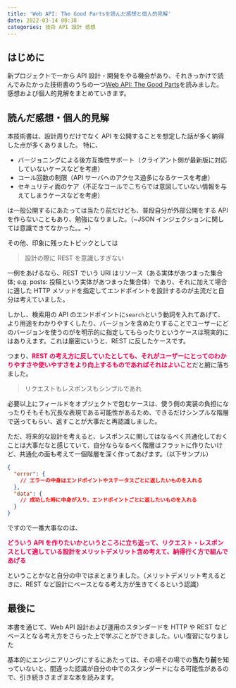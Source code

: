 ```yaml
---
title: 'Web API: The Good Partsを読んだ感想と個人的見解'
date: 2022-03-14 00:30
categories: 技術 API 設計 感想
---
```


## はじめに

新プロジェクトで一から API 設計・開発をやる機会があり、それきっかけで読んでみたかった技術書のうちの一つ[Web API: The Good Parts](https://www.oreilly.co.jp/books/9784873116860/)を読みました。
感想および個人的見解をまとめていきます。

## 読んだ感想・個人的見解

本技術書は、設計周りだけでなく API を公開することを想定した話が多く納得した点が多くありました。
特に、

- バージョニングによる後方互換性サポート（クライアント側が最新版に対応していないケースなどを考慮）
- コール回数の制限（API サーバへのアクセス過多になるケースを考慮）
- セキュリティ面のケア（不正なコールでこちらでは意図していない情報を与えてしまうケースなどを考慮）

は一般公開するにあたっては当たり前だけども、普段自分が外部公開をする API を作らないこともあり、勉強になりました。（~JSON インジェクションに関しては意識できてなかった。。~）

その他、印象に残ったトピックとしては

> 設計の際に REST を意識しすぎない

一例をあげるなら、REST でいう URI はリソース（ある実体があつまった集合体; e.g. posts: 投稿という実体があつまった集合体）であり、それに加えて場合に適した HTTP メソッドを指定してエンドポイントを設計するのが主流だと自分は考えていました。

しかし、検索用の API のエンドポイントに`search`という動詞を入れてあげて、より用途をわかりやすくしたり、バージョンを含めたりすることでユーザーにどのバージョンを使うのがを明示的に指定してもらったりというケースは現実的にはありえます。これは厳密にいうと、REST に反したケースです。

つまり、<span style="color: #ec004c; font-weight: bold;">REST の考え方に反していたとしても、それがユーザーにとってのわかりやすさや使いやすさをより向上するものであればそれはよいこと</span>だと腑に落ちました。

> リクエストもレスポンスもシンプルであれ

必要以上にフィールドをオブジェクトで包むケースは、使う側の実装の負担になったりそもそも冗長な表現である可能性があるため、できるだけシンプルな階層で送ってもらい、返すことが大事だと再認識しました。

ただ、将来的な設計を考えると、レスポンスに関してはなるべく共通化しておくことは大事だなと感じていて、自分ならなるべく階層はフラットに作りたいけど、共通化の面も考えて一個階層を深く作ってあげます。（以下サンプル）

```json
{
  "error": {
    // エラーの中身はエンドポイントやステータスごとに返したいものを入れる
  },
  "data": {
    // 成功した時に中身が入り、エンドポイントごとに返したいものを入れる
  }
}
```

ですので一番大事なのは、

<span style="color: #ec004c; font-weight: bold;">どういう API を作りたいかというところに立ち返って、リクエスト・レスポンスとして適している設計をメリットデメリット含め考えて、納得行く方で組んであげる</span>

ということかなと自分の中ではまとまりました。（メリットデメリット考えるときに、REST など設計にベースとなる考え方が生きてくるという認識）

## 最後に

本書を通じて、Web API 設計および運用のスタンダードを HTTP や REST などベースとなる考え方をさらった上で学ぶことができました。いい復習になりました

基本的にエンジニアリングにするにあたっては、その場その場での**当たり前**を知っていないと、間違った認識が自分の中でのスタンダードになる可能性があるので、引き続きさまざまな本を読みます。
